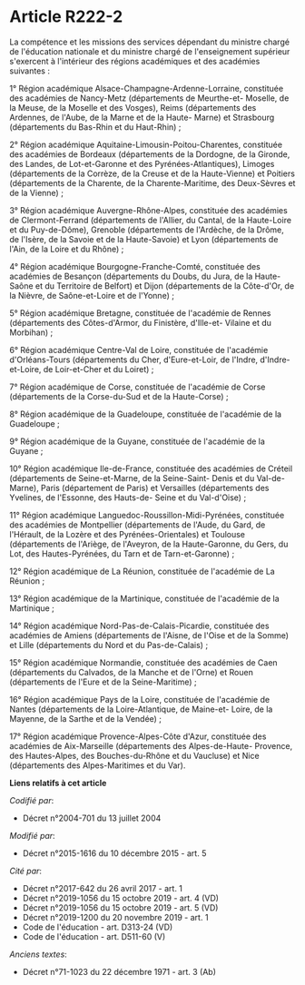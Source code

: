 # Article R222-2

La compétence et les missions des services dépendant du ministre chargé de l'éducation nationale et du ministre chargé de
l'enseignement supérieur s'exercent à l'intérieur des régions académiques et des académies suivantes : 

1° Région académique Alsace-Champagne-Ardenne-Lorraine, constituée des académies de Nancy-Metz (départements de Meurthe-et-
Moselle, de la Meuse, de la Moselle et des Vosges), Reims (départements des Ardennes, de l'Aube, de la Marne et de la Haute-
Marne) et Strasbourg (départements du Bas-Rhin et du Haut-Rhin) ; 

2° Région académique Aquitaine-Limousin-Poitou-Charentes, constituée des académies de Bordeaux (départements de la Dordogne,
de la Gironde, des Landes, de Lot-et-Garonne et des Pyrénées-Atlantiques), Limoges (départements de la Corrèze, de la Creuse
et de la Haute-Vienne) et Poitiers (départements de la Charente, de la Charente-Maritime, des Deux-Sèvres et de la Vienne) ; 

3° Région académique Auvergne-Rhône-Alpes, constituée des académies de Clermont-Ferrand (départements de l'Allier, du Cantal,
de la Haute-Loire et du Puy-de-Dôme), Grenoble (départements de l'Ardèche, de la Drôme, de l'Isère, de la Savoie et de la
Haute-Savoie) et Lyon (départements de l'Ain, de la Loire et du Rhône) ; 

4° Région académique Bourgogne-Franche-Comté, constituée des académies de Besançon (départements du Doubs, du Jura, de la
Haute-Saône et du Territoire de Belfort) et Dijon (départements de la Côte-d'Or, de la Nièvre, de Saône-et-Loire et de
l'Yonne) ; 

5° Région académique Bretagne, constituée de l'académie de Rennes (départements des Côtes-d'Armor, du Finistère, d'Ille-et-
Vilaine et du Morbihan) ; 

6° Région académique Centre-Val de Loire, constituée de l'académie d'Orléans-Tours (départements du Cher, d'Eure-et-Loir, de
l'Indre, d'Indre-et-Loire, de Loir-et-Cher et du Loiret) ; 

7° Région académique de Corse, constituée de l'académie de Corse (départements de la Corse-du-Sud et de la Haute-Corse) ; 

8° Région académique de la Guadeloupe, constituée de l'académie de la Guadeloupe ; 

9° Région académique de la Guyane, constituée de l'académie de la Guyane ; 

10° Région académique Ile-de-France, constituée des académies de Créteil (départements de Seine-et-Marne, de la Seine-Saint-
Denis et du Val-de-Marne), Paris (département de Paris) et Versailles (départements des Yvelines, de l'Essonne, des Hauts-de-
Seine et du Val-d'Oise) ; 

11° Région académique Languedoc-Roussillon-Midi-Pyrénées, constituée des académies de Montpellier (départements de l'Aude, du
Gard, de l'Hérault, de la Lozère et des Pyrénées-Orientales) et Toulouse (départements de l'Ariège, de l'Aveyron, de la
Haute-Garonne, du Gers, du Lot, des Hautes-Pyrénées, du Tarn et de Tarn-et-Garonne) ; 

12° Région académique de La Réunion, constituée de l'académie de La Réunion ; 

13° Région académique de la Martinique, constituée de l'académie de la Martinique ; 

14° Région académique Nord-Pas-de-Calais-Picardie, constituée des académies de Amiens (départements de l'Aisne, de l'Oise et
de la Somme) et Lille (départements du Nord et du Pas-de-Calais) ; 

15° Région académique Normandie, constituée des académies de Caen (départements du Calvados, de la Manche et de l'Orne) et
Rouen (départements de l'Eure et de la Seine-Maritime) ; 

16° Région académique Pays de la Loire, constituée de l'académie de Nantes (départements de la Loire-Atlantique, de Maine-et-
Loire, de la Mayenne, de la Sarthe et de la Vendée) ; 

17° Région académique Provence-Alpes-Côte d'Azur, constituée des académies de Aix-Marseille (départements des Alpes-de-Haute-
Provence, des Hautes-Alpes, des Bouches-du-Rhône et du Vaucluse) et Nice (départements des Alpes-Maritimes et du Var).

**Liens relatifs à cet article**

_Codifié par_:

  - Décret n°2004-701 du 13 juillet 2004

_Modifié par_:

  - Décret n°2015-1616 du 10 décembre 2015 - art. 5

_Cité par_:

  - Décret n°2017-642 du 26 avril 2017 - art. 1
  - Décret n°2019-1056 du 15 octobre 2019 - art. 4 (VD)
  - Décret n°2019-1056 du 15 octobre 2019 - art. 5 (VD)
  - Décret n°2019-1200 du 20 novembre 2019 - art. 1
  - Code de l'éducation - art. D313-24 (VD)
  - Code de l'éducation - art. D511-60 (V)

_Anciens textes_:

  - Décret n°71-1023 du 22 décembre 1971 - art. 3 (Ab)
